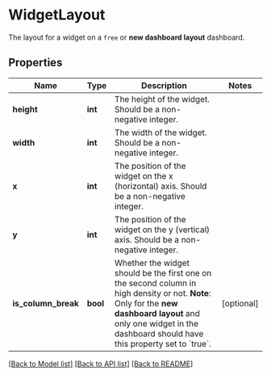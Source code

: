 # WidgetLayout

The layout for a widget on a `free` or **new dashboard layout** dashboard.

## Properties
Name | Type | Description | Notes
------------ | ------------- | ------------- | -------------
**height** | **int** | The height of the widget. Should be a non-negative integer. | 
**width** | **int** | The width of the widget. Should be a non-negative integer. | 
**x** | **int** | The position of the widget on the x (horizontal) axis. Should be a non-negative integer. | 
**y** | **int** | The position of the widget on the y (vertical) axis. Should be a non-negative integer. | 
**is_column_break** | **bool** | Whether the widget should be the first one on the second column in high density or not. **Note**: Only for the **new dashboard layout** and only one widget in the dashboard should have this property set to &#x60;true&#x60;. | [optional] 

[[Back to Model list]](README.md#documentation-for-models) [[Back to API list]](README.md#documentation-for-api-endpoints) [[Back to README]](README.md)


